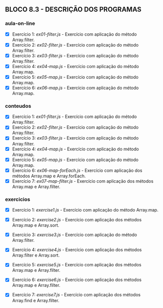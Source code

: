 ## BLOCO 8.3 - DESCRIÇÃO DOS PROGRAMAS

### aula-on-line
- [x] Exercício 1: _ex01-filter.js_ - Exercício com aplicação do método Array.filter.
- [x] Exercício 2: _ex02-filter.js_ - Exercício com aplicação do método Array.filter.
- [x] Exercício 3: _ex03-filter.js_ - Exercício com aplicação do método Array.filter.
- [x] Exercício 4: _ex04-map.js_ - Exercício com aplicação do método Array.map.
- [x] Exercício 5: _ex05-map.js_ - Exercício com aplicação do método Array.map.
- [x] Exercício 6: _ex06-map.js_ - Exercício com aplicação do método Array.map.

### conteudos
- [x] Exercício 1: _ex01-filter.js_ - Exercício com aplicação do método Array.filter.
- [x] Exercício 2: _ex02-filter.js_ - Exercício com aplicação do método Array.filter.
- [x] Exercício 3: _ex03-filter.js_ - Exercício com aplicação do método Array.filter.
- [x] Exercício 4: _ex04-map.js_ - Exercício com aplicação do método Array.map.
- [x] Exercício 5: _ex05-map.js_ - Exercício com aplicação do método Array.map.
- [x] Exercício 6: _ex06-map-forEach.js_ - Exercício com aplicação dos métodos Array.map e Array.forEach.
- [x] Exercício 7: _ex07-map-filter.js_ - Exercício com aplicação dos métodos Array.map e Array.filter.

### exercicios
- [x] Exercício 1: _exercise1.js_ - Exercício com aplicação do método Array.map.
- [x] Exercício 2: _exercise2.js_ - Exercício com aplicação dos métodos Array.map e Array.sort. 
- [x] Exercício 3: _exercise3.js_ - Exercício com aplicação do método Array.filter.
- [x] Exercício 4: _exercise4.js_ - Exercício com aplicação dos métodos Array.filter e Array.sort. 
- [x] Exercício 5: _exercise5.js_ - Exercício com aplicação dos métodos Array.map e Array.filter.
- [x] Exercício 6: _exercise6.js_ - Exercício com aplicação dos métodos Array.map e Array.filter.
- [x] Exercício 7: _exercise7.js_ - Exercício com aplicação dos métodos Array.find e Array.filter.

